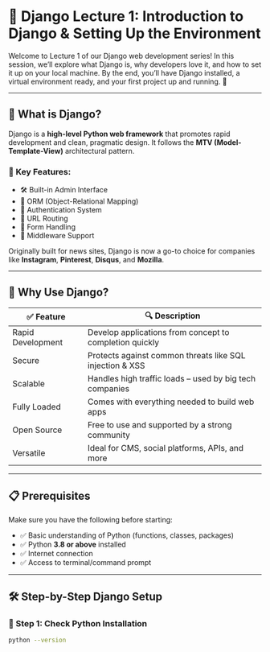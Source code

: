 # 📘 Django Lecture 1: Introduction to Django & Setting Up the Environment

Welcome to Lecture 1 of our Django web development series! In this session, we’ll explore what Django is, why developers love it, and how to set it up on your local machine. By the end, you’ll have Django installed, a virtual environment ready, and your first project up and running. 🚀

---

## 🧠 What is Django?

Django is a **high-level Python web framework** that promotes rapid development and clean, pragmatic design. It follows the **MTV (Model-Template-View)** architectural pattern.

### 🔧 Key Features:

- 🛠️ Built-in Admin Interface  
- 🧱 ORM (Object-Relational Mapping)  
- 🔐 Authentication System  
- 🔗 URL Routing  
- 📝 Form Handling  
- 🧩 Middleware Support  

Originally built for news sites, Django is now a go-to choice for companies like **Instagram**, **Pinterest**, **Disqus**, and **Mozilla**.

---

## 🚀 Why Use Django?

| ✅ Feature           | 🔍 Description                                                                 |
|---------------------|---------------------------------------------------------------------------------|
| Rapid Development    | Develop applications from concept to completion quickly                        |
| Secure               | Protects against common threats like SQL injection & XSS                       |
| Scalable             | Handles high traffic loads – used by big tech companies                        |
| Fully Loaded         | Comes with everything needed to build web apps                                 |
| Open Source          | Free to use and supported by a strong community                                |
| Versatile            | Ideal for CMS, social platforms, APIs, and more                                |

---

## 📋 Prerequisites

Make sure you have the following before starting:

- ✅ Basic understanding of Python (functions, classes, packages)
- ✅ Python **3.8 or above** installed
- ✅ Internet connection
- ✅ Access to terminal/command prompt

---

## 🛠️ Step-by-Step Django Setup

### 🧪 Step 1: Check Python Installation

```bash
python --version
